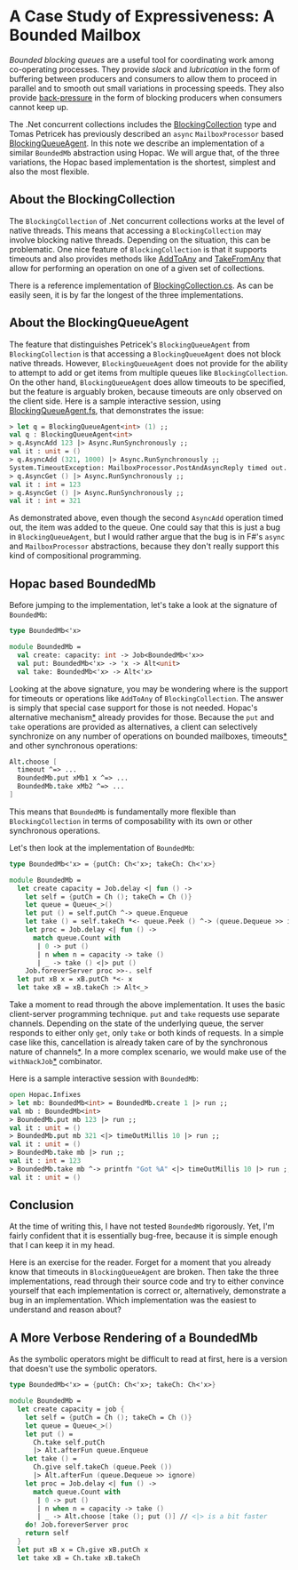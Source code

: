 # A Case Study of Expressiveness: A Bounded Mailbox

*Bounded blocking queues* are a useful tool for coordinating work among
co-operating processes.  They provide *slack* and *lubrication* in the form of
buffering between producers and consumers to allow them to proceed in parallel
and to smooth out small variations in processing speeds.  They also provide
[back-pressure](http://ferd.ca/queues-don-t-fix-overload.html) in the form of
blocking producers when consumers cannot keep up.

The .Net concurrent collections includes the
[BlockingCollection](http://msdn.microsoft.com/en-us/library/dd267312%28v=vs.110%29.aspx)
type and Tomas Petricek has previously described an `async` `MailboxProcessor`
based
[BlockingQueueAgent](http://tomasp.net/blog/parallel-extra-blockingagent.aspx/).
In this note we describe an implementation of a similar `BoundedMb` abstraction
using Hopac.  We will argue that, of the three variations, the Hopac based
implementation is the shortest, simplest and also the most flexible.

## About the BlockingCollection

The `BlockingCollection` of .Net concurrent collections works at the level of
native threads.  This means that accessing a `BlockingCollection` may involve
blocking native threads.  Depending on the situation, this can be problematic.
One nice feature of `BlockingCollection` is that it supports timeouts and also
provides methods like
[AddToAny](http://msdn.microsoft.com/en-us/library/dd394986%28v=vs.110%29.aspx)
and
[TakeFromAny](http://msdn.microsoft.com/en-us/library/dd381962%28v=vs.110%29.aspx)
that allow for performing an operation on one of a given set of collections.

There is a reference implementation of
[BlockingCollection.cs](http://referencesource.microsoft.com/#System/sys/system/collections/concurrent/BlockingCollection.cs).
As can be easily seen, it is by far the longest of the three implementations.

## About the BlockingQueueAgent

The feature that distinguishes Petricek's `BlockingQueueAgent` from
`BlockingCollection` is that accessing a `BlockingQueueAgent` does not block
native threads.  However, `BlockingQueueAgent` does not provide for the ability
to attempt to add or get items from multiple queues like `BlockingCollection`.
On the other hand, `BlockingQueueAgent` does allow timeouts to be specified, but
the feature is arguably broken, because timeouts are only observed on the client
side.  Here is a sample interactive session, using
[BlockingQueueAgent.fs](https://github.com/tpetricek/FSharp.AsyncExtensions/blob/master/src/Agents/BlockingQueueAgent.fs),
that demonstrates the issue:

```fsharp
> let q = BlockingQueueAgent<int> (1) ;;
val q : BlockingQueueAgent<int>
> q.AsyncAdd 123 |> Async.RunSynchronously ;;
val it : unit = ()
> q.AsyncAdd (321, 1000) |> Async.RunSynchronously ;;
System.TimeoutException: MailboxProcessor.PostAndAsyncReply timed out.
> q.AsyncGet () |> Async.RunSynchronously ;;
val it : int = 123
> q.AsyncGet () |> Async.RunSynchronously ;;
val it : int = 321
```

As demonstrated above, even though the second `AsyncAdd` operation timed out,
the item was added to the queue.  One could say that this is just a bug in
`BlockingQueueAgent`, but I would rather argue that the bug is in F#'s `async`
and `MailboxProcessor` abstractions, because they don't really support this kind
of compositional programming.

## Hopac based BoundedMb

Before jumping to the implementation, let's take a look at the signature of
`BoundedMb`:

```fsharp
type BoundedMb<'x>

module BoundedMb =
  val create: capacity: int -> Job<BoundedMb<'x>>
  val put: BoundedMb<'x> -> 'x -> Alt<unit>
  val take: BoundedMb<'x> -> Alt<'x>
```

Looking at the above signature, you may be wondering where is the support for
timeouts or operations like `AddToAny` of `BlockingCollection`.  The answer is
simply that special case support for those is not needed.  Hopac's alternative
mechanism[*](http://hopac.github.io/Hopac/Hopac.html#def:type%20Hopac.Alt)
already provides for those.  Because the `put` and `take` operations are
provided as alternatives, a client can selectively synchronize on any number of
operations on bounded mailboxes,
timeouts[*](https://hopac.github.io/Hopac/Hopac.html#dec:val%20Hopac.Hopac.timeOutMillis)
and other synchronous operations:

```fsharp
Alt.choose [
  timeout ^=> ...
  BoundedMb.put xMb1 x ^=> ...
  BoundedMb.take xMb2 ^=> ...
]
```

This means that `BoundedMb` is fundamentally more flexible than
`BlockingCollection` in terms of composability with its own or other synchronous
operations.

Let's then look at the implementation of `BoundedMb`:

```fsharp
type BoundedMb<'x> = {putCh: Ch<'x>; takeCh: Ch<'x>}

module BoundedMb =
  let create capacity = Job.delay <| fun () ->
    let self = {putCh = Ch (); takeCh = Ch ()}
    let queue = Queue<_>()
    let put () = self.putCh ^-> queue.Enqueue
    let take () = self.takeCh *<- queue.Peek () ^-> (queue.Dequeue >> ignore)
    let proc = Job.delay <| fun () ->
      match queue.Count with
       | 0 -> put ()
       | n when n = capacity -> take ()
       | _ -> take () <|> put ()
    Job.foreverServer proc >>-. self
  let put xB x = xB.putCh *<- x
  let take xB = xB.takeCh :> Alt<_>
```

Take a moment to read through the above implementation.  It uses the basic
client-server programming technique.  `put` and `take` requests use separate
channels.  Depending on the state of the underlying queue, the server responds
to either only `get`, only `take` or both kinds of requests.  In a simple case
like this, cancellation is already taken care of by the synchronous nature of
channels[*](https://hopac.github.io/Hopac/Hopac.html#def:type%20Hopac.Ch).  In a
more complex scenario, we would make use of the
`withNackJob`[*](https://hopac.github.io/Hopac/Hopac.html#def:val%20Hopac.Alt.withNackJob)
combinator.

Here is a sample interactive session with `BoundedMb`:

```fsharp
open Hopac.Infixes
> let mb: BoundedMb<int> = BoundedMb.create 1 |> run ;;
val mb : BoundedMb<int>
> BoundedMb.put mb 123 |> run ;;
val it : unit = ()
> BoundedMb.put mb 321 <|> timeOutMillis 10 |> run ;;
val it : unit = ()
> BoundedMb.take mb |> run ;;
val it : int = 123
> BoundedMb.take mb ^-> printfn "Got %A" <|> timeOutMillis 10 |> run ;;
val it : unit = ()
```

## Conclusion

At the time of writing this, I have not tested `BoundedMb` rigorously.  Yet, I'm
fairly confident that it is essentially bug-free, because it is simple enough
that I can keep it in my head.

Here is an exercise for the reader.  Forget for a moment that you already know
that timeouts in `BlockingQueueAgent` are broken.  Then take the three
implementations, read through their source code and try to either convince
yourself that each implementation is correct or, alternatively, demonstrate a
bug in an implementation.  Which implementation was the easiest to understand
and reason about?

## A More Verbose Rendering of a BoundedMb

As the symbolic operators might be difficult to read at first, here is a version
that doesn't use the symbolic operators.

```fsharp
type BoundedMb<'x> = {putCh: Ch<'x>; takeCh: Ch<'x>}

module BoundedMb =
  let create capacity = job {
    let self = {putCh = Ch (); takeCh = Ch ()}
    let queue = Queue<_>()
    let put () =
      Ch.take self.putCh
      |> Alt.afterFun queue.Enqueue
    let take () =
      Ch.give self.takeCh (queue.Peek ())
      |> Alt.afterFun (queue.Dequeue >> ignore)
    let proc = Job.delay <| fun () ->
      match queue.Count with
       | 0 -> put ()
       | n when n = capacity -> take ()
       | _ -> Alt.choose [take (); put ()] // <|> is a bit faster
    do! Job.foreverServer proc
    return self
  }
  let put xB x = Ch.give xB.putCh x
  let take xB = Ch.take xB.takeCh
```
